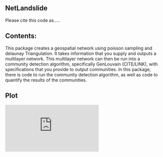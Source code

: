 ## NetLandslide

Please cite this code as.....

## Contents: 
This package creates a geospatial network using poisson sampling and delaunay Triangulation. It takes information that you supply and outputs a multilayer network. This multilayer network can then be run into a community detection algorithm, specifically GenLouvain (CITE/LINK), with specifications that you provide to output communities. In this package, there is code to run the community detection algorithm, as well as code to quantify the results of the communities.


## Plot

![alt text](https://github.com/vddesai-97/netLandslide/src/FinalExp.pdf "Exploratory Plot")




